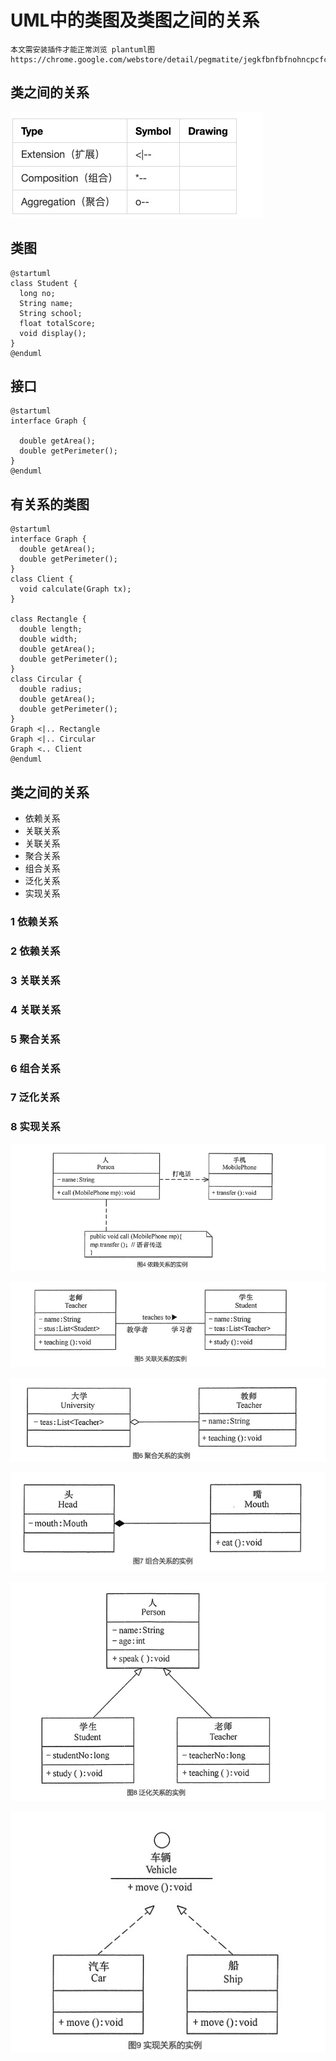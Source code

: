 # UML中的类图及类图之间的关系
```
本文需安装插件才能正常浏览 plantuml图
https://chrome.google.com/webstore/detail/pegmatite/jegkfbnfbfnohncpcfcimepibmhlkldo
```
## 类之间的关系

![](images/9A8827C7-291C-4FF4-BD54-EB6BD726A986.png)

## 类图
```plantuml
@startuml
class Student {
  long no;
  String name;
  String school;
  float totalScore;
  void display();
}
@enduml
```

## 接口
```plantuml
@startuml
interface Graph {

  double getArea();
  double getPerimeter();
}
@enduml
```

## 有关系的类图

```plantuml
@startuml
interface Graph {
  double getArea();
  double getPerimeter();
}
class Client {
  void calculate(Graph tx);
}

class Rectangle {
  double length;
  double width;
  double getArea();
  double getPerimeter();
}
class Circular {
  double radius;
  double getArea();
  double getPerimeter();
}  
Graph <|.. Rectangle
Graph <|.. Circular
Graph <.. Client
@enduml
```

## 类之间的关系
* 依赖关系
* 关联关系
* 关联关系
* 聚合关系
* 组合关系
* 泛化关系
* 实现关系
### 1 依赖关系
### 2 依赖关系
### 3 关联关系
### 4 关联关系
### 5 聚合关系
### 6 组合关系
### 7 泛化关系
### 8 实现关系

![](images/FA761ED8-9EAB-4052-BE26-9BD65786F82C.png)

![](images/64AD4858-4E5D-4373-BC0E-01785DED24D3.png)

![](images/9464509F-FDEA-4BAD-BF47-B0ED74050F19.png)

![](images/87E75223-0513-4555-8A57-5103782E1237.png)

![](images/5F1DF2F9-8BFD-46A0-B207-5A6D72EFFBC2.png)

![](images/CFE67C44-BF9C-4AC9-90A3-DB5E6552413C.png)